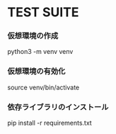 # TEST SUITE

### 仮想環境の作成
python3 -m venv venv

### 仮想環境の有効化
source venv/bin/activate

### 依存ライブラリのインストール
pip install -r requirements.txt
